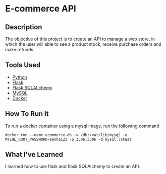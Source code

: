 # E-commerce API

## Description

The objective of this project is to create an API to manage a web store, in which the user will able to see a product stock, receive purchase orders and make refunds.

## Tools Used

- [Python](https://realpython.com/installing-python/)
- [Flask](https://flask.palletsprojects.com/en/2.2.x/installation/)
- [Flask SQLALchemy](https://flask-sqlalchemy.palletsprojects.com/en/3.0.x/quickstart/#installation)
- [MySQL](https://dev.mysql.com/doc/workbench/en/wb-installing.html)
- [Docker](https://docs.docker.com/get-docker/)

## How To Run It

To run a docker container using a mysql image, run the following command

```shell
docker run --name ecommerce-db -v /db:/var/lib/mysql -e MYSQL_ROOT_PASSWORD=senha123 -p 3306:3306 -d mysql:latest
```
 
## What I've Learned

I learned how to use flask and flask SQLAlchemy to create an API.